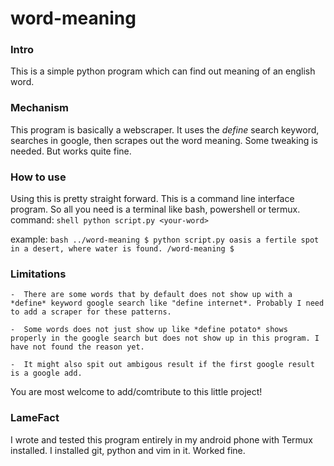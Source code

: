 # word-meaning

### Intro

This is a simple python program which can find out meaning of an english word.
### Mechanism

This program is basically a webscraper. It uses the *define* search keyword, searches in google, then scrapes out the word meaning. Some tweaking is needed. But works quite fine.

### How to use

Using this is pretty straight forward. This is a command line interface program. So all you need is a terminal like bash, powershell or termux.
command: ```shell
python script.py <your-word>```

example: ```bash
../word-meaning $ python script.py oasis
 a fertile spot in a desert, where water is found.
/word-meaning $```

### Limitations

	-  There are some words that by default does not show up with a *define* keyword google search like "define internet*. Probably I need to add a scraper for these patterns.
	
	-  Some words does not just show up like *define potato* shows properly in the google search but does not show up in this program. I have not found the reason yet.

	-  It might also spit out ambigous result if the first google result is a google add.


You are most welcome to add/comtribute to this little project!

### LameFact
I wrote and tested this program entirely in my android phone with Termux installed. I installed git, python and vim in it. Worked fine.
